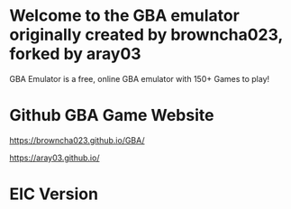 # Welcome to the GBA emulator originally created by browncha023, forked by aray03

GBA Emulator is a free, online GBA emulator with 150+ Games to play!

# Github GBA Game Website

https://browncha023.github.io/GBA/

https://aray03.github.io/

# EIC Version

<br>
